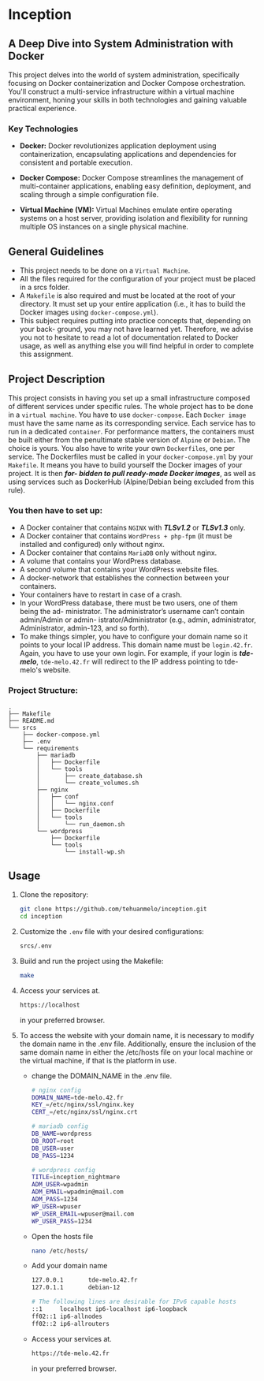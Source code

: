 # Inception

## A Deep Dive into System Administration with Docker

This project delves into the world of system administration, specifically focusing on Docker containerization and Docker Compose orchestration. You'll construct a multi-service infrastructure within a virtual machine environment, honing your skills in both technologies and gaining valuable practical experience.

### Key Technologies

* **Docker:** Docker revolutionizes application deployment using containerization, encapsulating applications and dependencies for consistent and portable execution.

* **Docker Compose:** Docker Compose streamlines the management of multi-container applications, enabling easy definition, deployment, and scaling through a simple configuration file.

* **Virtual Machine (VM):** Virtual Machines emulate entire operating systems on a host server, providing isolation and flexibility for running multiple OS instances on a single physical machine.

## General Guidelines

- This project needs to be done on a `Virtual Machine`.
- All the files required for the configuration of your project must be placed in a srcs
folder.
- A `Makefile` is also required and must be located at the root of your directory. It must set up your entire application (i.e., it has to build the Docker images using `docker-compose.yml`).
- This subject requires putting into practice concepts that, depending on your back- ground, you may not have learned yet. Therefore, we advise you not to hesitate to read a lot of documentation related to Docker usage, as well as anything else you will find helpful in order to complete this assignment.


## Project Description
This project consists in having you set up a small infrastructure composed of different services under specific rules. The whole project has to be done in a `virtual machine`. You have to use `docker-compose`.
Each `Docker image` must have the same name as its corresponding service.
Each service has to run in a dedicated `container`.
For performance matters, the containers must be built either from the penultimate stable version of `Alpine` or `Debian`. The choice is yours.
You also have to write your own `Dockerfiles`, one per service. The Dockerfiles must be called in your `docker-compose.yml` by your `Makefile`.
It means you have to build yourself the Docker images of your project. It is then ***for- bidden to pull ready-made Docker images***, as well as using services such as DockerHub (Alpine/Debian being excluded from this rule).


### You then have to set up:
- A Docker container that contains `NGINX` with ***TLSv1.2*** or ***TLSv1.3*** only.
- A Docker container that contains `WordPress + php-fpm` (it must be installed and configured) only without nginx.
- A Docker container that contains `MariaDB` only without nginx.
- A volume that contains your WordPress database.
- A second volume that contains your WordPress website files.
- A docker-network that establishes the connection between your containers. 
- Your containers have to restart in case of a crash.
- In your WordPress database, there must be two users, one of them being the ad- ministrator. The administrator’s username can’t contain admin/Admin or admin- istrator/Administrator (e.g., admin, administrator, Administrator, admin-123, and so forth).
- To make things simpler, you have to configure your domain name so it points to your local IP address.
This domain name must be `login.42.fr`. Again, you have to use your own login.
For example, if your login is ***tde-melo***, `tde-melo.42.fr` will redirect to the IP address pointing to tde-melo's website.


### Project Structure:

```
.
├── Makefile
├── README.md
└── srcs
    ├── docker-compose.yml
    ├── .env
    └── requirements
        ├── mariadb
        │   ├── Dockerfile
        │   └── tools
        │       ├── create_database.sh
        │       └── create_volumes.sh
        ├── nginx
        │   ├── conf
        │   │   └── nginx.conf
        │   ├── Dockerfile
        │   └── tools
        │       └── run_daemon.sh
        └── wordpress
            ├── Dockerfile
            └── tools
                └── install-wp.sh
```

## Usage
1. Clone the repository:
    ```bash
    git clone https://github.com/tehuanmelo/inception.git
    cd inception
    ```

2. Customize the `.env` file with your desired configurations:
    ```bash
    srcs/.env
    ```

3. Build and run the project using the Makefile:
    ```bash
    make
    ```
4. Access your services at.
    ```bash
    https://localhost
    ```
    in your preferred browser.

 5. To access the website with your domain name, it is necessary to modify the domain name in the .env file.  Additionally, ensure the inclusion of the same domain name in either the /etc/hosts file on your local machine or the virtual machine, if that is the platform in use.
    - change the DOMAIN_NAME in the .env file.
        ```bash
        # nginx config
        DOMAIN_NAME=tde-melo.42.fr
        KEY_=/etc/nginx/ssl/nginx.key
        CERT_=/etc/nginx/ssl/nginx.crt

        # mariadb config
        DB_NAME=wordpress
        DB_ROOT=root
        DB_USER=user
        DB_PASS=1234

        # wordpress config
        TITLE=inception_nightmare
        ADM_USER=wpadmin
        ADM_EMAIL=wpadmin@mail.com
        ADM_PASS=1234
        WP_USER=wpuser
        WP_USER_EMAIL=wpuser@mail.com
        WP_USER_PASS=1234
        ```
    - Open the hosts file
        ```bash
        nano /etc/hosts/
        ```
    - Add your domain name
        ```bash
        127.0.0.1       tde-melo.42.fr
        127.0.1.1       debian-12

        # The following lines are desirable for IPv6 capable hosts
        ::1     localhost ip6-localhost ip6-loopback
        ff02::1 ip6-allnodes
        ff02::2 ip6-allrouters
        ```
    - Access your services at.
        ```bash
        https://tde-melo.42.fr
        ```
        in your preferred browser.



